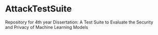 # AttackTestSuite
 Repository for 4th year Dissertation: A Test Suite to Evaluate the Security and Privacy of Machine Learning Models
